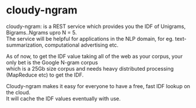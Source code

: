 cloudy-ngram
============

cloudy-ngram: is a REST service which provides you the IDF of Unigrams, Bigrams..Ngrams upro N = 5.   
The service will be helpful for applications in the NLP domain, for eg. text-summarization, computational advertising etc.  
    
As of now, to get the IDF value taking all of the web as your corpus, your only bet is the Google N-gram corpus  
which is a 25Gb size corpus and needs heavy distributed processing (MapReduce etc) to get the IDF.  

Cloudy-ngram makes it easy for everyone to have a free, fast IDF lookup on the cloud.    
It will cache the IDF values eventually with use.